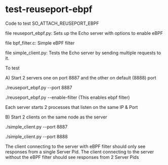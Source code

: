 # test-reuseport-ebpf
Code to test SO_ATTACH_REUSEPORT_EBPF

file reuseport_ebpf.py: Sets up the Echo server with options to enable eBPF

file bpf_filter.c:      Simple eBPF filter

file simple_client.py:  Tests the Echo server by sending multiple requests to it.

To test

A) Start 2 servers one on port 8887 and the other on default (8888) port

   ./reuseport_ebpf.py --port 8887

   ./reuseport_ebpf.py --enable-filter (This enables ebpf filter)

Each server starts 2 processes that listen on the same IP & Port

B) Start 2 clients on the same node as the server

   ./simple_client.py --port 8887

   ./simple_client.py --port 8888

The client connecting to the server with eBPF filter should only see responses
from a single Server Pid. The client connecting to the server without the eBPF
filter should see responses from 2 Server Pids
